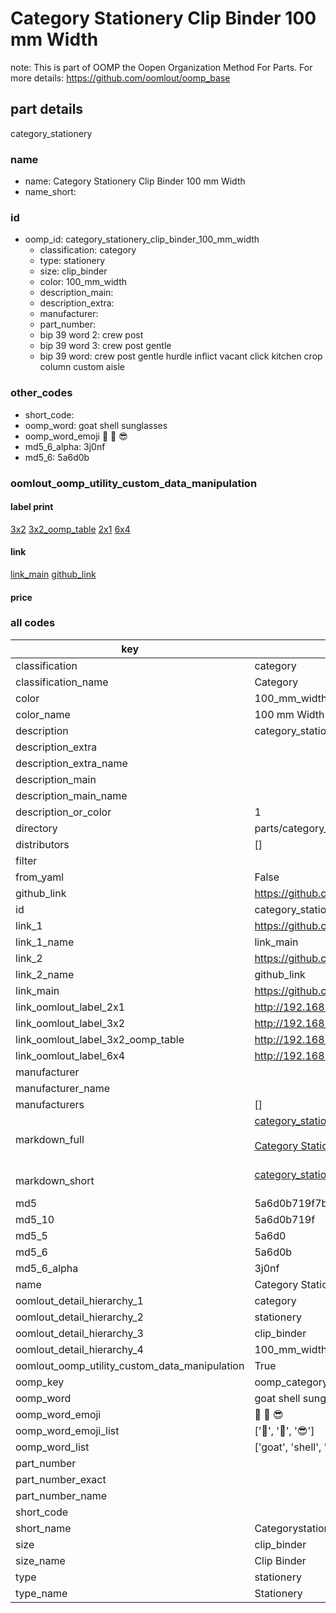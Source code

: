 # Category Stationery Clip Binder 100 mm Width  

note: This is part of OOMP the Oopen Organization Method For Parts. For more details: https://github.com/oomlout/oomp_base

##  part details



category_stationery

### name
* name: Category Stationery Clip Binder 100 mm Width
* name_short: 
### id
* oomp_id: category_stationery_clip_binder_100_mm_width
  * classification: category
  * type: stationery
  * size: clip_binder
  * color: 100_mm_width
  * description_main: 
  * description_extra: 
  * manufacturer: 
  * part_number: 
  * bip 39 word 2: crew post
  * bip 39 word 3: crew post gentle
  * bip 39 word: crew post gentle hurdle inflict vacant click kitchen crop column custom aisle

### other_codes
* short_code: 
* oomp_word: goat shell sunglasses
* oomp_word_emoji :goat: :shell: :sunglasses:
* md5_6_alpha: 3j0nf
* md5_6: 5a6d0b






### oomlout_oomp_utility_custom_data_manipulation
#### label print
[3x2](http://192.168.1.245:1112/?label=oomp%203j0nf)
[3x2_oomp_table](http://192.168.1.107:1112/?label=oomp%203j0nf)
[2x1](http://192.168.1.242:1112/?label=oomp%203j0nf)
[6x4](http://192.168.1.55:1112/?label=oomp%203j0nf)    

#### link

[link_main](https://github.com/oomlout/oomlout_oomp_current_version_messy/tree/main/parts/category_stationery_clip_binder_100_mm_width) [github_link](https://github.com/oomlout/oomlout_oomp_part_src/tree/main/parts/category_stationery_clip_binder_100_mm_width)                             

#### price







### all codes 
| key | value |  
| --- | --- |  
| classification | category |  
| classification_name | Category |  
| color | 100_mm_width |  
| color_name | 100 mm Width |  
| description | category_stationery |  
| description_extra |  |  
| description_extra_name |  |  
| description_main |  |  
| description_main_name |  |  
| description_or_color | 1  |  
| directory | parts/category_stationery_clip_binder_100_mm_width |  
| distributors | [] |  
| filter |  |  
| from_yaml | False |  
| github_link | https://github.com/oomlout/oomlout_oomp_part_src/tree/main/parts/category_stationery_clip_binder_100_mm_width |  
| id | category_stationery_clip_binder_100_mm_width |  
| link_1 | https://github.com/oomlout/oomlout_oomp_current_version_messy/tree/main/parts/category_stationery_clip_binder_100_mm_width |  
| link_1_name | link_main |  
| link_2 | https://github.com/oomlout/oomlout_oomp_part_src/tree/main/parts/category_stationery_clip_binder_100_mm_width |  
| link_2_name | github_link |  
| link_main | https://github.com/oomlout/oomlout_oomp_current_version_messy/tree/main/parts/category_stationery_clip_binder_100_mm_width |  
| link_oomlout_label_2x1 | http://192.168.1.242:1112/?label=oomp%203j0nf |  
| link_oomlout_label_3x2 | http://192.168.1.245:1112/?label=oomp%203j0nf |  
| link_oomlout_label_3x2_oomp_table | http://192.168.1.107:1112/?label=oomp%203j0nf |  
| link_oomlout_label_6x4 | http://192.168.1.55:1112/?label=oomp%203j0nf |  
| manufacturer |  |  
| manufacturer_name |  |  
| manufacturers | [] |  
| markdown_full | [category_stationery_clip_binder_100_mm_width](https://github.com/oomlout/oomlout_oomp_current_version_messy/tree/main/parts/category_stationery_clip_binder_100_mm_width)<br>[](https://github.com/oomlout/oomlout_oomp_current_version_messy/tree/main/parts/category_stationery_clip_binder_100_mm_width)<br>[Category Stationery Clip Binder 100 Mm Width](https://github.com/oomlout/oomlout_oomp_current_version_messy/tree/main/parts/category_stationery_clip_binder_100_mm_width)<br><br> |  
| markdown_short | [category_stationery_clip_binder_100_mm_width](https://github.com/oomlout/oomlout_oomp_current_version_messy/tree/main/parts/category_stationery_clip_binder_100_mm_width)<br><br> |  
| md5 | 5a6d0b719f7b0557c1b9b6f8c26a299a |  
| md5_10 | 5a6d0b719f |  
| md5_5 | 5a6d0 |  
| md5_6 | 5a6d0b |  
| md5_6_alpha | 3j0nf |  
| name | Category Stationery Clip Binder 100 mm Width |  
| oomlout_detail_hierarchy_1 | category |  
| oomlout_detail_hierarchy_2 | stationery |  
| oomlout_detail_hierarchy_3 | clip_binder |  
| oomlout_detail_hierarchy_4 | 100_mm_width |  
| oomlout_oomp_utility_custom_data_manipulation | True |  
| oomp_key | oomp_category_stationery_clip_binder_100_mm_width |  
| oomp_word | goat shell sunglasses |  
| oomp_word_emoji | :goat: :shell: :sunglasses: |  
| oomp_word_emoji_list | [':goat:', ':shell:', ':sunglasses:'] |  
| oomp_word_list | ['goat', 'shell', 'sunglasses'] |  
| part_number |  |  
| part_number_exact |  |  
| part_number_name |  |  
| short_code |  |  
| short_name | Categorystationery |  
| size | clip_binder |  
| size_name | Clip Binder |  
| type | stationery |  
| type_name | Stationery |  
